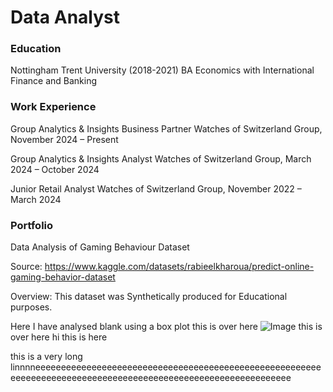# Data Analyst

### Education
Nottingham Trent University (2018-2021)
BA Economics with International Finance and Banking

### Work Experience
Group Analytics & Insights Business Partner
Watches of Switzerland Group, November 2024 – Present

Group Analytics & Insights Analyst
Watches of Switzerland Group, March 2024 – October 2024

Junior Retail Analyst
Watches of Switzerland Group, November 2022 – March 2024



### Portfolio

Data Analysis of Gaming Behaviour Dataset

Source: https://www.kaggle.com/datasets/rabieelkharoua/predict-online-gaming-behavior-dataset

Overview:  This dataset was Synthetically produced for Educational purposes.


Here I have analysed blank using a box plot
this is over here ![Image](https://github.com/user-attachments/assets/999ae87d-fa82-4097-99cf-d6a7ce29dff8)   this is over here
hi this is here

this is a very long linnnneeeeeeeeeeeeeeeeeeeeeeeeeeeeeeeeeeeeeeeeeeeeeeeeeeeeeeeeeeeeeeeeeeeeeeeeeeeeeeeeeeeeeeeeeeeeeeeeeeeeeeeeeeeeeee
